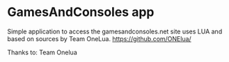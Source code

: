 # GamesAndConsoles app
Simple application to access the gamesandconsoles.net site
uses LUA and based on sources by Team OneLua. https://github.com/ONElua/

Thanks to: Team Onelua

